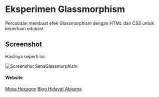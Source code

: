 # Eksperimen Glassmorphism
Percobaan membuat efek Glassmorphism dengan HTML dan CSS untuk keperluan edukasi.

## Screenshot
Hasilnya seperti ini:

![Screenshot SenaGlassmorphism](https://res.cloudinary.com/moyadev/image/upload/v1609122437/sena/glassmoprhism.png)

#### Website
[Moya Hexagon](https://moyahexagon.com)
[Blog Hidayat Abisena](https://hidayatabisena.com)